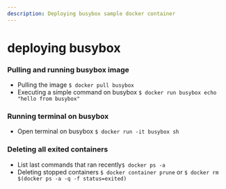 ```yaml
---
description: Deploying busybox sample docker container
---
```


# deploying busybox

### Pulling and running busybox image

* Pulling the image `$ docker pull busybox`
* Executing a simple command on busybox `$ docker run busybox echo "hello from busybox"`

### Running terminal on busybox

* Open terminal on busybox `$ docker run -it busybox sh`

### Deleting all exited containers

* List last commands that ran recently`$ docker ps -a`
* Deleting stopped containers `$ docker container prune` or  `$ docker rm $(docker ps -a -q -f status=exited)`

### 

### 

